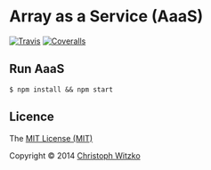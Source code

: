 # Array as a Service (AaaS)
[![Travis](https://img.shields.io/travis/christophwitzko/array-as-a-service.svg?style=flat)](https://travis-ci.org/christophwitzko/array-as-a-service) [![Coveralls](https://img.shields.io/coveralls/christophwitzko/array-as-a-service.svg?style=flat)](https://coveralls.io/r/christophwitzko/array-as-a-service)

## Run AaaS

    $ npm install && npm start

## Licence

The [MIT License (MIT)](http://opensource.org/licenses/MIT)

Copyright © 2014 [Christoph Witzko](https://twitter.com/christophwitzko)
